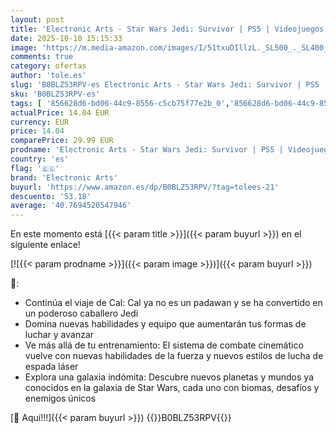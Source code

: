 ```yaml
---
layout: post
title: 'Electronic Arts - Star Wars Jedi: Survivor | PS5 | Videojuegos | Castellano'
date: 2025-10-10 15:15:33
image: 'https://m.media-amazon.com/images/I/51txuDIllzL._SL500_._SL400_.jpg'
comments: true
category: ofertas
author: 'tole.es'
slug: 'B0BLZ53RPV-es Electronic Arts - Star Wars Jedi: Survivor | PS5 |...'
sku: 'B0BLZ53RPV-es'
tags: [ '856628d6-bd06-44c9-8556-c5cb75f77e2b_0','856628d6-bd06-44c9-8556-c5cb75f77e2b_2201','856628d6-bd06-44c9-8556-c5cb75f77e2b_3601','856628d6-bd06-44c9-8556-c5cb75f77e2b_5701','Arborist Merchandising Root','CML-Gaming','Gaming Software','Hardware y juegos para PlayStation 5','Juegos para PlayStation 5','Preventa de Videojuegos','Self Service','Special Features Stores','Videojuegos','Videojuegos más esperados','electronic arts','ps5','🇪🇸', ]
actualPrice: 14.04 EUR
currency: EUR
price: 14.04
comparePrice: 29.99 EUR
prodname: 'Electronic Arts - Star Wars Jedi: Survivor | PS5 | Videojuegos | Castellano'
country: 'es'
flag: '🇪🇸'
brand: 'Electronic Arts'
buyurl: 'https://www.amazon.es/dp/B0BLZ53RPV/?tag=tolees-21'
descuento: '53.18'
average: '40.7694520547946'
---
```


En este momento está [{{< param title >}}]({{< param buyurl >}}) en el siguiente enlace!

[![{{< param prodname >}}]({{< param image >}})]({{< param buyurl >}})

🔎:

- Continúa el viaje de Cal: Cal ya no es un padawan y se ha convertido en un poderoso caballero Jedi
- Domina nuevas habilidades y equipo que aumentarán tus formas de luchar y avanzar
- Ve más allá de tu entrenamiento: El sistema de combate cinemático vuelve con nuevas habilidades de la fuerza y nuevos estilos de lucha de espada láser
- Explora una galaxia indómita: Descubre nuevos planetas y mundos ya conocidos en la galaxia de Star Wars, cada uno con biomas, desafíos y enemigos únicos

[🛒 Aquí!!!]({{< param buyurl >}})
{{<world>}}B0BLZ53RPV{{</world>}}
